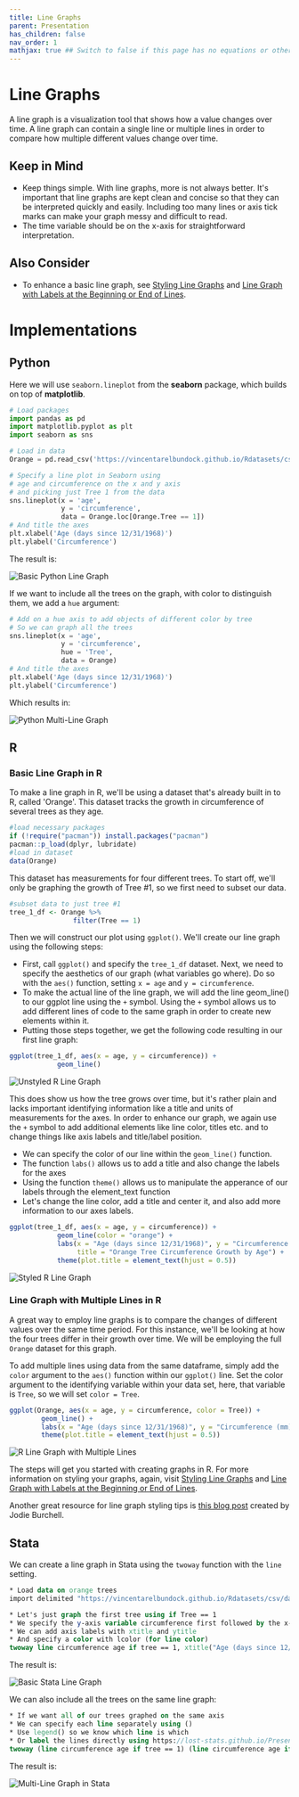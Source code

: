 ```yaml
---
title: Line Graphs
parent: Presentation
has_children: false
nav_order: 1
mathjax: true ## Switch to false if this page has no equations or other math rendering.
---
```


# Line Graphs

A line graph is a visualization tool that shows how a value changes over time. A line graph can contain a single line or multiple lines in order to compare how multiple different values change over time.

## Keep in Mind

- Keep things simple. With line graphs, more is not always better. It's important that line graphs are kept clean and concise so that they can be interpreted quickly and easily. Including too many lines or axis tick marks can make your graph messy and difficult to read. 
- The time variable should be on the x-axis for straightforward interpretation.

## Also Consider

- To enhance a basic line graph, see [Styling Line Graphs](https://lost-stats.github.io/Presentation/styling_line_graphs.html) and [Line Graph with Labels at the Beginning or End of Lines](https://lost-stats.github.io/Presentation/line_graph_with_labels_at_the_beginning_or_end.html).


# Implementations


## Python

Here we will use `seaborn.lineplot` from the **seaborn** package, which builds on top of **matplotlib**.

```python
# Load packages
import pandas as pd
import matplotlib.pyplot as plt
import seaborn as sns

# Load in data
Orange = pd.read_csv('https://vincentarelbundock.github.io/Rdatasets/csv/datasets/Orange.csv')

# Specify a line plot in Seaborn using
# age and circumference on the x and y axis
# and picking just Tree 1 from the data
sns.lineplot(x = 'age',
             y = 'circumference',
             data = Orange.loc[Orange.Tree == 1])
# And title the axes
plt.xlabel('Age (days since 12/31/1968)')
plt.ylabel('Circumference')
```

The result is:

![Basic Python Line Graph](Images/Line_Graphs/line_graph_basic_python.png)

If we want to include all the trees on the graph, with color to distinguish them, we add a `hue` argument:

```python
# Add on a hue axis to add objects of different color by tree
# So we can graph all the trees
sns.lineplot(x = 'age',
             y = 'circumference',
             hue = 'Tree',
             data = Orange)
# And title the axes
plt.xlabel('Age (days since 12/31/1968)')
plt.ylabel('Circumference')
```

Which results in:

![Python Multi-Line Graph](Images/Line_Graphs/line_graph_multi_python.png)

## R

### Basic Line Graph in R

To make a line graph in R, we'll be using a dataset that's already built in to R, called 'Orange'. This dataset tracks the growth in circumference of several trees as they age.

```R
#load necessary packages
if (!require("pacman")) install.packages("pacman")
pacman::p_load(dplyr, lubridate)
#load in dataset
data(Orange)
```

This dataset has measurements for four different trees. To start off, we'll only be graphing the growth of Tree #1, so we first need to subset our data. 

```R
#subset data to just tree #1
tree_1_df <- Orange %>%
                filter(Tree == 1)
```

Then we will construct our plot using `ggplot()`. We'll create our line graph using the following steps:

 - First, call `ggplot()` and specify the `tree_1_df` dataset. Next, we need to specify the aesthetics of our graph (what variables go where). Do so with the `aes()` function, setting `x = age` and `y = circumference`.
 - To make the actual line of the line graph, we will add the line geom_line() to our ggplot line using the `+` symbol. Using the `+` symbol allows us to add different lines of code to the same graph in order to create new elements within it.
 - Putting those steps together, we get the following code resulting in our first line graph:

```R
ggplot(tree_1_df, aes(x = age, y = circumference)) +
            geom_line()
```

![Unstyled R Line Graph](Images/Line_Graphs/line_graph_basic_R.png)

This does show us how the tree grows over time, but it's rather plain and lacks important identifying information like a title and units of measurements for the axes. In order to enhance our graph, we again use the `+` symbol to add additional elements like line color, titles etc. and to change things like axis labels and title/label position. 

- We can specify the color of our line within the `geom_line()` function.
- The function `labs()` allows us to add a title and also change the labels for the axes
- Using the function `theme()` allows us to manipulate the apperance of our labels through the element_text function
- Let's change the line color, add a title and center it, and also add more information to our axes labels.

```R
ggplot(tree_1_df, aes(x = age, y = circumference)) +
            geom_line(color = "orange") +
            labs(x = "Age (days since 12/31/1968)", y = "Circumference (mm)", 
                 title = "Orange Tree Circumference Growth by Age") +
            theme(plot.title = element_text(hjust = 0.5))
```
![Styled R Line Graph](Images/Line_Graphs/line_graph_styled_R.png)


### Line Graph with Multiple Lines in R

A great way to employ line graphs is to compare the changes of different values over the same time period. For this instance, we'll be looking at how the four trees differ in their growth over time. We will be employing the full `Orange` dataset for this graph.

To add multiple lines using data from the same dataframe, simply add the `color` argument to the `aes()` function within our `ggplot()` line. Set the color argument to the identifying variable within your data set, here, that variable is `Tree`, so we will set `color = Tree`.

```R
ggplot(Orange, aes(x = age, y = circumference, color = Tree)) +
        geom_line() + 
        labs(x = "Age (days since 12/31/1968)", y = "Circumference (mm)", title = "Orange Tree Circumference Growth by Age") +
        theme(plot.title = element_text(hjust = 0.5))
```
![R Line Graph with Multiple Lines](Images/Line_Graphs/line_graph_multi_R.png)

The steps will get you started with creating graphs in R. For more information on styling your graphs, again, visit [Styling Line Graphs](https://lost-stats.github.io/Presentation/styling_line_graphs.html) and [Line Graph with Labels at the Beginning or End of Lines](https://lost-stats.github.io/Presentation/line_graph_with_labels_at_the_beginning_or_end.html).

Another great resource for line graph styling tips is [this blog post](http://t-redactyl.io/blog/2015/12/creating-plots-in-r-using-ggplot2-part-1-line-plots.html) created by Jodie Burchell. 

## Stata

We can create a line graph in Stata using the `twoway` function with the `line` setting.

```stata
* Load data on orange trees
import delimited "https://vincentarelbundock.github.io/Rdatasets/csv/datasets/Orange.csv", clear

* Let's just graph the first tree using if Tree == 1
* We specify the y-axis variable circumference first followed by the x-axis variable age
* We can add axis labels with xtitle and ytitle
* And specify a color with lcolor (for line color)
twoway line circumference age if tree == 1, xtitle("Age (days since 12/31/1968)") ytitle("Circumference") lcolor(red)
```

The result is:

![Basic Stata Line Graph](Images/Line_Graphs/line_graph_basic_stata.png)

We can also include all the trees on the same line graph:

```stata
* If we want all of our trees graphed on the same axis
* We can specify each line separately using ()
* Use legend() so we know which line is which
* Or label the lines directly using https://lost-stats.github.io/Presentation/line_graph_with_labels_at_the_beginning_or_end.html
twoway (line circumference age if tree == 1) (line circumference age if tree == 2) (line circumference age if tree == 3) (line circumference age if tree == 4) (line circumference age if tree == 5), xtitle("Age (days since 12/31/1968)") ytitle("Circumference") legend(lab(1 "Tree 1") lab(2 "Tree 2") lab(3 "Tree 3") lab(4 "Tree 4") lab(5 "Tree 5"))
```

The result is:

![Multi-Line Graph in Stata](Images/Line_Graphs/line_graph_multi_stata.png)

